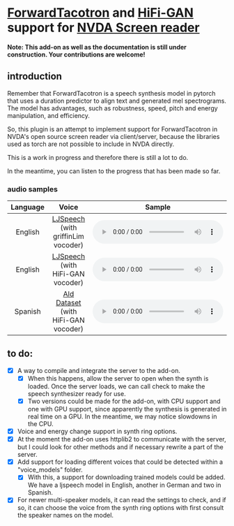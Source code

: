 # [ForwardTacotron](https://github.com/as-ideas/ForwardTacotron) and [HiFi-GAN](https://github.com/jik876/hifi-gan) support for [NVDA Screen reader](https://github.com/nvaccess/nvda)

**Note: This add-on as well as the documentation is still under construction. Your contributions are welcome!**

## introduction

Remember that ForwardTacotron is a speech synthesis model in pytorch that uses a duration predictor to align text and generated mel spectrograms. The model has advantages, such as robustness, speed, pitch and energy manipulation, and efficiency.

So, this plugin is an attempt to implement support for ForwardTacotron in NVDA's open source screen reader via client/server, because the libraries used as torch are not possible to include in NVDA directly.

This is a work in progress and therefore there is still a lot to do.

In the meantime, you can listen to the progress that has been made so far.

### audio samples

| Language | Voice | Sample |
|:---:|:---:|:---:|
|English|[LJSpeech](https://data.keithito.com/data/speech/LJSpeech-1.1.tar.bz2) (with griffinLim vocoder)|<audio src="https://github.com/rmcpantoja/ForwardTacotron-NVDA/raw/main/demo/ForwardTacotron%20NVDA%20ljspeech%20griffinlim.mp3?raw=true" controls preload></audio>|
|English|[LJSpeech](https://data.keithito.com/data/speech/LJSpeech-1.1.tar.bz2) (with HiFi-GAN vocoder)|<audio src="https://github.com/rmcpantoja/ForwardTacotron-NVDA/raw/main/demo/ForwardTacotron NVDA ljspeech hifigan.mp3?raw=true" controls preload></audio>|
|Spanish|[Ald Dataset](https://huggingface.co/datasets/rmcpantoja/Ald_Mexican_Spanish_speech_dataset) (with HiFi-GAN vocoder)|<audio src="https://github.com/rmcpantoja/ForwardTacotron-NVDA/raw/main/demo/ForwardTacotron NVDA Spanish Ald hifigan.mp3?raw=true" controls preload></audio>|

## to do:

- [x] A way to compile and integrate the server to the add-on.
	- [x] When this happens, allow the server to open when the synth is loaded. Once the server loads, we can call check to make the speech synthesizer ready for use.
	- [x] Two versions could be made for the add-on, with CPU support and one with GPU support, since apparently the synthesis is generated in real time on a GPU. In the meantime, we may notice slowdowns in the CPU.
- [x] Voice and energy change support in synth ring options.
- [x] At the moment the add-on uses httplib2 to communicate with the server, but I could look for other methods and if necessary rewrite a part of the server.
- [x] Add support for loading different voices that could be detected within a "voice_models" folder.
	- [x] With this, a support for downloading trained models could be added. We have a ljspeech model in English, another in German and two in Spanish.
- [x] For newer multi-speaker models, it can read the settings to check, and if so, it can choose the voice from the synth ring options with first consult the speaker names on the model.
